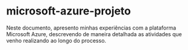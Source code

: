 # microsoft-azure-projeto
Neste documento, apresento minhas experiências com a plataforma Microsoft Azure, descrevendo de maneira detalhada as atividades que venho realizando ao longo do processo.

